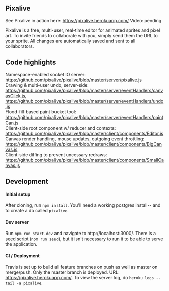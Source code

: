 ## Pixalive

See Pixalive in action here: https://pixalive.herokuapp.com/
Video: pending

Pixalive is a free, multi-user, real-time editor for animated sprites and pixel art. To invite friends to collaborate with you, simply send them the URL to your sprite. All changes are automatically saved and sent to all collaborators. 

## Code highlights
Namespace-enabled socket IO server: https://github.com/pixalive/pixalive/blob/master/server/pixalive.js  
Drawing & multi-user undo, server-side: https://github.com/pixalive/pixalive/blob/master/server/eventHandlers/canvasClick.js, https://github.com/pixalive/pixalive/blob/master/server/eventHandlers/undo.js  
Flood-fill-based paint bucket tool: https://github.com/pixalive/pixalive/blob/master/server/eventHandlers/paintCan.js  
Client-side root component w/ reducer and contexts: https://github.com/pixalive/pixalive/blob/master/client/components/Editor.js  
Canvas render handling, mouse updates, outgoing event throttling: https://github.com/pixalive/pixalive/blob/master/client/components/BigCanvas.js  
Client-side diffing to prevent uncessary redraws: 
https://github.com/pixalive/pixalive/blob/master/client/components/SmallCanvas.js  

## Development

#### Initial setup

After cloning, run `npm install`. You'll need a working postgres install-- and to create a db called `pixalive`. 

#### Dev server

Run `npm run start-dev` and navigate to http://localhost:3000/. There is a seed script (`npm run seed`), but it isn't necessary to run it to be able to serve the application.

#### CI / Deployment

Travis is set up to build all feature branches on push as well as master on merge/push. Only the master branch is deployed.
URL: https://pixalive.herokuapp.com/. To view the server log, do `heroku logs --tail -a pixalive`. 
